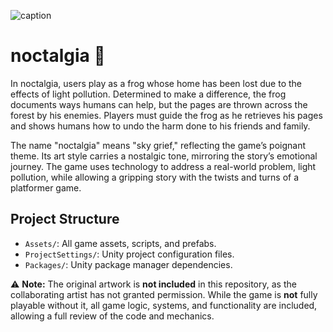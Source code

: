 ![caption](images/noctalgiaDemo.gif)

# noctalgia 🍂

In noctalgia, users play as a frog whose home has been lost due to the effects of light pollution. Determined to make a difference, the frog documents ways humans can help, but the pages are thrown across the forest by his enemies. Players must guide the frog as he retrieves his pages and shows humans how to undo the harm done to his friends and family.

The name "noctalgia" means "sky grief," reflecting the game’s poignant theme. Its art style carries a nostalgic tone, mirroring the story’s emotional journey. The game uses technology to address a real-world problem, light pollution, while allowing a gripping story with the twists and turns of a platformer game.

## Project Structure

- `Assets/`: All game assets, scripts, and prefabs.
- `ProjectSettings/`: Unity project configuration files.
- `Packages/`: Unity package manager dependencies.


:warning: **Note:** The original artwork is **not included** in this repository, as the collaborating artist has not granted permission. While the game is **not** fully playable without it, all game logic, systems, and functionality are included, allowing a full review of the code and mechanics.
